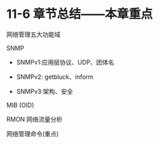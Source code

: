 # 11-6 章节总结——本章重点

网络管理五大功能域

SNMP

- SNMPv1:应用层协议、UDP、团体名

- SNMPv2: getbluck、inform

- SNMPv3:架构、安全

  

MIB (OID)

RMON 网络流量分析

网络管理命令(重点)

